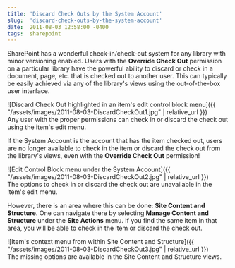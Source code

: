 ```yaml
---
title: 'Discard Check Outs by the System Account'
slug:  'discard-check-outs-by-the-system-account'
date:  2011-08-03 12:58:00 -0400
tags:  sharepoint
---
```


SharePoint has a wonderful check-in/check-out system for any library with minor versioning enabled. Users with the **Override Check Out** permission on a particular library have the powerful ability to discard or check in a document, page, etc. that is checked out to another user. This can typically be easily achieved via any of the library's views using the out-of-the-box user interface.

![Discard Check Out highlighted in an item's edit control block menu]({{ "/assets/images/2011-08-03-DiscardCheckOut1.jpg" | relative_url }})  
Any user with the proper permissions can check in or discard the check out using the item's edit menu.

If the System Account is the account that has the item checked out, users are no longer available to check in the item or discard the check out from the library's views, even with the **Override Check Out** permission!

![Edit Control Block menu under the System Account]({{ "/assets/images/2011-08-03-DiscardCheckOut2.jpg" | relative_url }})  
The options to check in or discard the check out are unavailable in the item's edit menu.

However, there is an area where this can be done: **Site Content and Structure**. One can navigate there by selecting **Manage Content and Structure** under the **Site Actions** menu. If you find the same item in that area, you will be able to check in the item or discard the check out.

![Item's context menu from within Site Content and Structure]({{ "/assets/images/2011-08-03-DiscardCheckOut3.jpg" | relative_url }})  
The missing options are available in the Site Content and Structure views.
